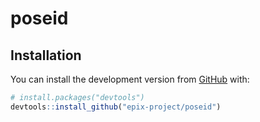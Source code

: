 
<!-- README.md is generated from README.Rmd. Please edit that file -->

# poseid

<!-- badges: start -->

<!-- badges: end -->

## Installation

You can install the development version from
[GitHub](https://github.com/) with:

``` r
# install.packages("devtools")
devtools::install_github("epix-project/poseid")
```
